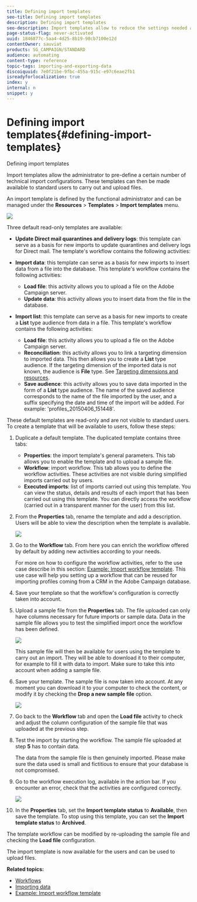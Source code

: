 ```yaml
---
title: Defining import templates
seo-title: Defining import templates
description: Defining import templates
seo-description: Import templates allow to reduce the settings needed and to import data faster.
page-status-flag: never-activated
uuid: 1846877c-5aa4-4d25-8b19-98cb7100e12d
contentOwner: sauviat
products: SG_CAMPAIGN/STANDARD
audience: automating
content-type: reference
topic-tags: importing-and-exporting-data
discoiquuid: 7e0f21be-9fbc-455a-915c-e97c6eae2fb1
isreadyforlocalization: true
index: y
internal: n
snippet: y
---
```


# Defining import templates{#defining-import-templates}

Defining import templates

Import templates allow the administrator to pre-define a certain number of technical import configurations. These templates can then be made available to standard users to carry out and upload files.

An import template is defined by the functional administrator and can be managed under the **Resources** &gt; **Templates** &gt; **Import templates** menu.

![](assets/import_template_list.png)

Three default read-only templates are available:

* **Update Direct mail quarantines and delivery logs**: this template can serve as a basis for new imports to update quarantines and delivery logs for Direct mail. The template's workflow contains the following activities: 
* **Import data**: this template can serve as a basis for new imports to insert data from a file into the database. This template's workflow contains the following activities:

    * **Load file**: this activity allows you to upload a file on the Adobe Campaign server.
    * **Update data**: this activity allows you to insert data from the file in the database.

* **Import list**: this template can serve as a basis for new imports to create a **List** type audience from data in a file. This template's workflow contains the following activities:

    * **Load file**: this activity allows you to upload a file on the Adobe Campaign server.
    * **Reconciliation**: this activity allows you to link a targeting dimension to imported data. This then allows you to create a **List** type audience. If the targeting dimension of the imported data is not known, the audience is **File** type. See [Targeting dimensions and resources](../../automating/using/query.md#targeting-dimensions-and-resources).
    * **Save audience**: this activity allows you to save data imported in the form of a **List** type audience. The name of the saved audience corresponds to the name of the file imported by the user, and a suffix specifying the date and time of the import will be added. For example: 'profiles_20150406_151448'.

These default templates are read-only and are not visible to standard users. To create a template that will be available to users, follow these steps:

1. Duplicate a default template. The duplicated template contains three tabs:

    * **Properties**: the import template's general parameters. This tab allows you to enable the template and to upload a sample file.
    * **Workflow**: import workflow. This tab allows you to define the workflow activities. These activities are not visible during simplified imports carried out by users.
    * **Executed imports**: list of imports carried out using this template. You can view the status, details and results of each import that has been carried out using this template. You can directly access the workflow (carried out in a transparent manner for the user) from this list.

1. From the **Properties** tab, rename the template and add a description. Users will be able to view the description when the template is available.

   ![](assets/simplified_import_model1.png)

1. Go to the **Workflow** tab. From here you can enrich the workflow offered by default by adding new activities according to your needs.

   For more on how to configure the workflow activities, refer to the use case describe in this section: [Example: Import workflow template](../../automating/using/importing-data.md#example--import-workflow-template). This use case will help you setting up a workflow that can be reused for importing profiles coming from a CRM in the Adobe Campaign database.

1. Save your template so that the workflow's configuration is correctly taken into account.
1. Upload a sample file from the **Properties** tab. The file uploaded can only have columns necessary for future imports or sample data. Data in the sample file allows you to test the simplified import once the workflow has been defined.

   ![](assets/import_template_Sample.png)

   This sample file will then be available for users using the template to carry out an import. They will be able to download it to their computer, for example to fill it with data to import. Make sure to take this into account when adding a sample file.

1. Save your template. The sample file is now taken into account. At any moment you can download it to your computer to check the content, or modify it by checking the **Drop a new sample file** option.

   ![](assets/simplified_import_model2.png)

1. Go back to the **Workflow** tab and open the **Load file** activity to check and adjust the column configuration of the sample file that was uploaded at the previous step.
1. Test the import by starting the workflow. The sample file uploaded at step **5** has to contain data.

   The data from the sample file is then genuinely imported. Please make sure the data used is small and fictitious to ensure that your database is not compromised.

1. Go to the workflow execution log, available in the action bar. If you encounter an error, check that the activities are configured correctly.

   ![](assets/simplified_import_model3.png)

1. In the **Properties** tab, set the **Import template status** to **Available**, then save the template. To stop using this template, you can set the **Import template status** to **Archived**.

The template workflow can be modified by re-uploading the sample file and checking the **Load file** configuration.

The import template is now available for the users and can be used to upload files.

**Related topics:**

* [Workflows](../../automating/using/discovering-workflows.md)
* [Importing data](../../automating/using/importing-data.md)
* [Example: Import workflow template](../../automating/using/importing-data.md#example--import-workflow-template)

